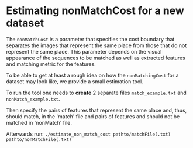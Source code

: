 # Estimating nonMatchCost for a new dataset

The `nonMatchCost` is a parameter that specifies the cost boundary that separates the images that represent the same place from those that do not represent the same place.  This parameter depends on the visual appearance of the sequences to be matched as well as extracted features and matching metric for the features.

To be able to get at least a rough idea on how the `nonMatchingCost` for a dataset may look like, we provide a small estimation tool.

To run the tool one needs to **create** 2 separate files `match_example.txt` and `nonMatch_example.txt`.

Then specify the pairs of features that represent the same place and, thus, should match, in the 'match' file and pairs of features and should not be matched in 'nonMatch' file.

Afterwards run:
`./estimate_non_match_cost pathto/matchFile(.txt) pathto/nonMatchFile(.txt)`

